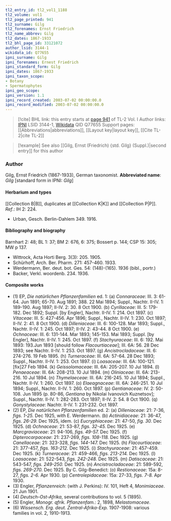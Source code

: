 ```yaml
---
tl2_entry_id: tl2_vol1_1188
tl2_volume: vol1
tl2_page_printed: 941
tl2_surname: Gilg
tl2_forenames: Ernst Friedrich
tl2_name_abbrev: Gilg
tl2_dates: 1867-1933
tl2_bhl_page_id: 33121072
author_lsid: 3144-1
wikidata_id: Q77655
ipni_surname: Gilg
ipni_forenames: Ernest Friedrich
ipni_standard_form: Gilg
ipni_dates: 1867-1933
ipni_taxon_scope: 
- Botany
- Spermatophytes
ipni_geo_scope: 
ipni_version: 1.1
ipni_record_created: 2003-07-02 00:00:00.0
ipni_record_modified: 2003-07-02 00:00:00.0
---
```


> [!cite] BHL link: this entry starts at [page 941](https://www.biodiversitylibrary.org/page/33121072) of TL-2 Vol. I
> Author links: [IPNI](https://www.ipni.org/a/3144-1) LSID 3144-1, [Wikidata](https://www.wikidata.org/wiki/Q77655) QID Q77655
> Support pages: [[Abbreviations|abbreviations]], [[Layout key|layout key]], [[Cite TL-2|cite TL-2]]

> [!example] See also [[Gilg, Ernst (Friedrich) {std. Gilg} (Suppl.)|second entry]] for this author

### Author

Gilg, Ernst Friedrich (1867-1933), German taxonomist. 
**Abbreviated name**: *Gilg* \[standard form in IPNI: *Gilg*\]

#### Herbarium and types

[[Collection B|B]], duplicates at [[Collection K|K]] and [[Collection P|P]].
*Ref*.: IH 2: 224.
- Urban, Gesch. Berlin-Dahlem 349. 1916.

#### Bibliography and biography

Barnhart 2: 48; BL 1: 37; BM 2: 676, 6: 375; Bossert p. 144; CSP 15: 305; MW p 137.
- Wittrock, Acta Horti Berg. 3(3): 205. 1905.
- Schürhoff, Arch. Ber. Pharm. 271: 457-460. 1933.
- Werdermann, Ber. deut. bot. Ges. 54: (148)-(165). 1936 (bibl., portr.)
- Backer, Verkl. woordenb. 234. 1936.

#### Composite works

- (1) EP, *Die natürlichen Pflanzenfamilien* ed. 1:
(a) *Connaraceae*: III. 3: 61-64. Jun 1891; 65-70. Aug 1891; 388. 22 Mai 1894; Suppl., Nachtr. II-IV. 1: 189-190. Aug 1897; II-IV. 2: 30. 8 Oct 1900.
(b) *Cyrillaceae*: III. 5: 179-182. Dec 1892; Suppl. \[by Engler\], Nachtr. II-IV. 1: 214. Oct 1897.
(c) *Vitaceae*: III. 5: 427-456. Apr 1896; Suppl., Nachtr. II-IV. 1: 230. Oct 1897; II-IV. 2: 41. 8 Oct 1900.
(d) *Dilleniaceae*: III. 6: 100-128. Mar 1893; Suppl., Nachtr. II-IV. 1: 245. Oct 1897; II-IV. 2: 43-44. 8 Oct 1900.
(e) *Ochnaceae*: III. 6: 131-144. Mar 1893; 145-153. Mai 1893; Suppl. \[by Engler\], Nachtr. II-IV. 1: 245. Oct 1897.
(f) *Stachyuraceae*: III. 6: 192. Mai 1893: 193.Jun 1893 \[should follow *Flacourtiaceae*\]; III. 6A: 56. 28 Dec 1893; see Nachtr. II-IV. 1: 253. Oct 1897.
(g) *Ancistrocladaceae*: III. 6: 274-276. 19 Feb 1895.
(h) *Turneracèae*: III. 6A: 57-64. 28 Dec 1893; Suppl., Nachtr. II-IV. 1: 253. Oct 1897.
(i) *Loasaceae*: III. 6A: 100-121.\[fix\]27 Feb 1894.
(k) *Geissolomaceae*: III. 6A: 205-207. 10 Jul 1894.
(l) *Penaeaceae*: III. 6A: 208-213. 10 Jul 1894.
(m) *Oliniaceae*: III. 6A: 213-216. 10 Jul 1894.
(n) *Thymelaeceae*: III. 6A: 216-245. 10 Jul 1894; Suppl., Nachtr. II-IV. 1: 260. Oct 1897.
(o) *Elaeagnaceae*: III. 6A: 246-251. 10 Jul 1894; Suppl., Nachtr. II-IV. 1: 260. Oct 1897.
(p) *Gentianaceae*: IV. 2: 50-108. Jun 1895 (p. 80-86, *Gentiana* by Nikolai Ivanovich Kuznetsov\]; Suppl., Nachtr. II-IV. 1: 282-283. Oct 1897; II-IV. 2: 54. 8 Oct 1900.
(q) *Gonystylaceae*: Nachtr. II-IV. 1: 231-232. Oct 1897.
- (2) EP, *Die natürlichen Pflanzenfamilien* ed. 2:
(a) *Dilleniaceae*: 21: 7-36, *figs. 1-25.* Dec 1925, with E. Werdermann.
(b) *Actinidiaceae*: 21: 36-47, *figs. 26-29.* Dec 1925, idem.
(c) *Eucryphiaceae*: 21: 47-50, *fig. 30.* Dec 1925.
(d) *Ochnaceae*: 21: 53-87, *figs. 32-45.* Dec 1925.
(e) *Marcgraviaceae*: 21: 94-106, *figs. 49-57.* Dec 1925.
(f) *Dipterocarpaceae*: 21: 237-269, *figs. 108-118.* Dec 1925.
(g) *Canellaceae*: 21: 323-328, *figs. 144-147.* Dec 1925.
(h) *Flacourtiaceae*: 21: 377-457, *figs. 163-212.* Dec 1925.
(i) *Stachyuraceae*: 21: 457-459. Dec 1925.
(k) *Turneraceae*: 21: 459-466, *figs. 213-214.* Dec 1925.
(l) *Loasaceae*: 21: 522-543, *figs. 242-248.* Dec 1925.
(m) *Datiscaceae*: 21: 543-547, *figs. 249-250.* Dec 1925.
(n) *Ancistrocladaceae*: 21: 589-592, *figs. 269-270.* Dec 1925.
By C. Gilg-Benedict:
(o) *Restionaceae*: 15a: 8-27, *figs. 2-6.* Apr 1930.
(p) *Centrolepidaceae*: 15a: 27-33, *figs. 7-8.* Apr 1930.
- (3) Engler, *Pfianzenreich*: (with J. Perkins): IV. 101, Heft 4, *Monimiaceae*. 21 Jun 1901.
- (4) *Deutsch-Ost-Afrika*, several contributions to vol. 5 (1895).
- (5) Engler, *Monogr. qfrik. Pflanzenfam.*: 2, 1898, *Melastomaceae*.
- (6) *Wissensch. Erg. deut. Zentral-Afrika-Exp.* 1907-1908: various families in vol. 2, 1910-1913.

